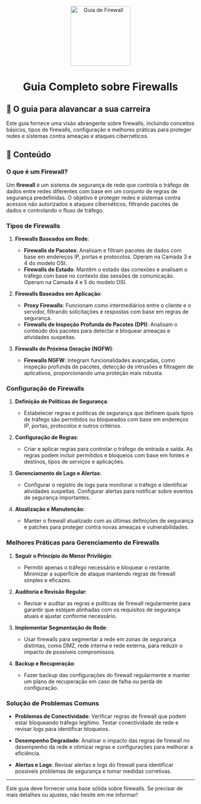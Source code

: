 <p align="center">
  <a href="https://www.example.com/images/firewall.png">
    <img src="./images/guia.png" alt="Guia de Firewall" width="160" height="160">
  </a>
  <h1 align="center">Guia Completo sobre Firewalls</h1>
</p>

## :dart: O guia para alavancar a sua carreira

Este guia fornece uma visão abrangente sobre firewalls, incluindo conceitos básicos, tipos de firewalls, configuração e melhores práticas para proteger redes e sistemas contra ameaças e ataques cibernéticos.

## :dart: Conteúdo

### O que é um Firewall?

Um **firewall** é um sistema de segurança de rede que controla o tráfego de dados entre redes diferentes com base em um conjunto de regras de segurança predefinidas. O objetivo é proteger redes e sistemas contra acessos não autorizados e ataques cibernéticos, filtrando pacotes de dados e controlando o fluxo de tráfego.

### Tipos de Firewalls

1. **Firewalls Baseados em Rede**:
   - **Firewalls de Pacotes**: Analisam e filtram pacotes de dados com base em endereços IP, portas e protocolos. Operam na Camada 3 e 4 do modelo OSI.
   - **Firewalls de Estado**: Mantêm o estado das conexões e analisam o tráfego com base no contexto das sessões de comunicação. Operam na Camada 4 e 5 do modelo OSI.

2. **Firewalls Baseados em Aplicação**:
   - **Proxy Firewalls**: Funcionam como intermediários entre o cliente e o servidor, filtrando solicitações e respostas com base em regras de segurança.
   - **Firewalls de Inspeção Profunda de Pacotes (DPI)**: Analisam o conteúdo dos pacotes para detectar e bloquear ameaças e atividades suspeitas.

3. **Firewalls de Próxima Geração (NGFW)**:
   - **Firewalls NGFW**: Integram funcionalidades avançadas, como inspeção profunda de pacotes, detecção de intrusões e filtragem de aplicativos, proporcionando uma proteção mais robusta.

### Configuração de Firewalls

1. **Definição de Políticas de Segurança**:
   - Estabelecer regras e políticas de segurança que definem quais tipos de tráfego são permitidos ou bloqueados com base em endereços IP, portas, protocolos e outros critérios.

2. **Configuração de Regras**:
   - Criar e aplicar regras para controlar o tráfego de entrada e saída. As regras podem incluir permitidos e bloqueios com base em fontes e destinos, tipos de serviços e aplicações.

3. **Gerenciamento de Logs e Alertas**:
   - Configurar o registro de logs para monitorar o tráfego e identificar atividades suspeitas. Configurar alertas para notificar sobre eventos de segurança importantes.

4. **Atualização e Manutenção**:
   - Manter o firewall atualizado com as últimas definições de segurança e patches para proteger contra novas ameaças e vulnerabilidades.

### Melhores Práticas para Gerenciamento de Firewalls

1. **Seguir o Princípio do Menor Privilégio**:
   - Permitir apenas o tráfego necessário e bloquear o restante. Minimizar a superfície de ataque mantendo regras de firewall simples e eficazes.

2. **Auditoria e Revisão Regular**:
   - Revisar e auditar as regras e políticas de firewall regularmente para garantir que estejam alinhadas com os requisitos de segurança atuais e ajustar conforme necessário.

3. **Implementar Segmentação de Rede**:
   - Usar firewalls para segmentar a rede em zonas de segurança distintas, como DMZ, rede interna e rede externa, para reduzir o impacto de possíveis compromissos.

4. **Backup e Recuperação**:
   - Fazer backup das configurações do firewall regularmente e manter um plano de recuperação em caso de falha ou perda de configuração.

### Solução de Problemas Comuns

- **Problemas de Conectividade**: Verificar regras de firewall que podem estar bloqueando tráfego legítimo. Testar conectividade de rede e revisar logs para identificar bloqueios.

- **Desempenho Degradado**: Analisar o impacto das regras de firewall no desempenho da rede e otimizar regras e configurações para melhorar a eficiência.

- **Alertas e Logs**: Revisar alertas e logs do firewall para identificar possíveis problemas de segurança e tomar medidas corretivas.

---

Este guia deve fornecer uma base sólida sobre firewalls. Se precisar de mais detalhes ou ajustes, não hesite em me informar!
